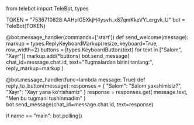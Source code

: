 from telebot import TeleBot, types

TOKEN = "7536710828:AAHpiG5XkjH4ysvh_x87qmKkeVYLergvk_U"
bot = TeleBot(TOKEN)

@bot.message_handler(commands=['start'])
def send_welcome(message):
    markup = types.ReplyKeyboardMarkup(resize_keyboard=True, row_width=2)
    buttons = [types.KeyboardButton(text) for text in ["Salom", "Xayr"]]
    markup.add(*buttons)
    bot.send_message(
        chat_id=message.chat.id,
        text="Tugmalardan birini tanlang:",
        reply_markup=markup
    )

@bot.message_handler(func=lambda message: True)
def reply_to_button(message):
    responses = {
        "Salom": "Salom yaxshimisiz?",
        "Xayr": "Xayr yana ko'rishamiz"
    }
    response = responses.get(
        message.text,
        "Men bu tugmani tushinmadim"
    )
    bot.send_message(chat_id=message.chat.id, text=response)

if name == "main":
    bot.polling()
